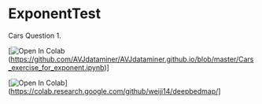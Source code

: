 # ExponentTest
Cars Question 1.

[![Open In Colab](https://colab.research.google.com/assets/colab-badge.svg)(https://github.com/AVJdataminer/AVJdataminer.github.io/blob/master/Cars_exercise_for_exponent.ipynb)]

[![Open In Colab](https://colab.research.google.com/assets/colab-badge.svg)](https://colab.research.google.com/github/weiji14/deepbedmap/]
